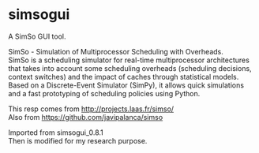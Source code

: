 # simsogui
A SimSo GUI tool. <br />

SimSo - Simulation of Multiprocessor Scheduling with Overheads. <br />
SimSo is a scheduling simulator for real-time multiprocessor architectures that 
takes into account some scheduling overheads (scheduling decisions, context switches) 
and the impact of caches through statistical models. Based on a Discrete-Event 
Simulator (SimPy), it allows quick simulations and a fast prototyping of scheduling 
policies using Python. <br />

This resp comes from http://projects.laas.fr/simso/ <br />
Also from https://github.com/javipalanca/simso <br />

Imported from simsogui_0.8.1 <br />
Then is modified for my research purpose.<br />
